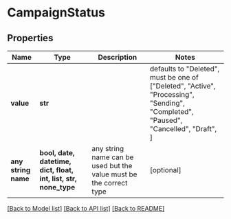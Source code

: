 # CampaignStatus


## Properties
Name | Type | Description | Notes
------------ | ------------- | ------------- | -------------
**value** | **str** |  | defaults to "Deleted",  must be one of ["Deleted", "Active", "Processing", "Sending", "Completed", "Paused", "Cancelled", "Draft", ]
**any string name** | **bool, date, datetime, dict, float, int, list, str, none_type** | any string name can be used but the value must be the correct type | [optional]

[[Back to Model list]](../README.md#documentation-for-models) [[Back to API list]](../README.md#documentation-for-api-endpoints) [[Back to README]](../README.md)


